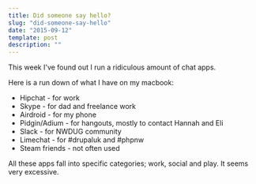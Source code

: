```yaml
---
title: Did someone say hello?
slug: "did-someone-say-hello"
date: "2015-09-12"
template: post
description: ""
---
```

This week I've found out I run a ridiculous amount of chat apps.

Here is a run down of what I have on my macbook:

* Hipchat - for work
* Skype - for dad and freelance work
* Airdroid - for my phone
* Pidgin/Adium - for hangouts, mostly to contact Hannah and Eli
* Slack - for NWDUG community
* Limechat - for #drupaluk and #phpnw
* Steam friends - not often used

All these apps fall into specific categories; work, social and play. It seems very excessive.
